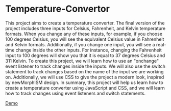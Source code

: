 # Temperature-Convertor
This project aims to create a temperature converter. The final version of the project includes three inputs for Celsius, Fahrenheit, and Kelvin temperature formats.
When you change any of these inputs, for example, if you choose 100 degrees Celsius, you will see the equivalent Celsius value in Fahrenheit and Kelvin formats.
Additionally, if you change one input, you will see a real-time change inside the other inputs. For instance, changing the Fahrenheit input to 100 degrees
will show you that it is equal to 37 degrees Celsius and 311 Kelvin. To create this project, we will learn how to use an "onchange" event listener to track changes inside the inputs.
We will also use the switch statement to track changes based on the name of the input we are working on. Additionally, we will use CSS to give the project a modern look, 
inspired by newMorphISM design. In summary, this project will help us learn how to create a temperature converter using JavaScript and CSS, and
we will learn how to track changes using event listeners and switch statements.

[Demo]()
